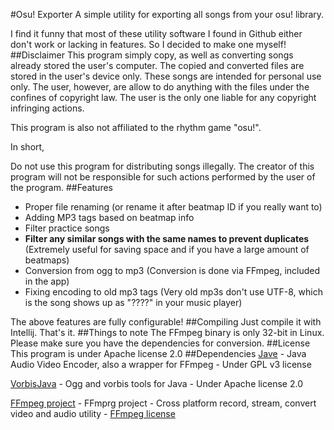 #Osu! Exporter
A simple utility for exporting all songs from your osu! library.

I find it funny that most of these utility software I found in Github either don't work or lacking in features. So I decided to make one myself!
##Disclaimer
This program simply copy, as well as converting songs already stored the user's computer. The copied and converted files are stored in the user's device only. These songs are intended for personal use only. The user, however, are allow to do anything with the files under the confines of copyright law. The user is the only one liable for any copyright infringing actions.

This program is also not affiliated to the rhythm game "osu!".

In short,

Do not use this program for distributing songs illegally. The creator of this program will not be responsible for such actions performed by the user of the program. 
##Features
* Proper file renaming (or rename it after beatmap ID if you really want to)
* Adding MP3 tags based on beatmap info
* Filter practice songs
* **Filter any similar songs with the same names to prevent duplicates** (Extremely useful for saving space and if you have a large amount of beatmaps) 
* Conversion from ogg to mp3 (Conversion is done via FFmpeg, included in the app)
* Fixing encoding to old mp3 tags (Very old mp3s don't use UTF-8, which is the song shows up as "????" in your music player)

The above features are fully configurable!
##Compiling
Just compile it with Intellij. That's it.
##Things to note
The FFmpeg binary is only 32-bit in Linux. Please make sure you have the dependencies for conversion.
##License
This program is under Apache license 2.0
##Dependencies
[Jave](http://www.sauronsoftware.it/projects/jave/index.php) - Java Audio Video Encoder, also a wrapper for FFmpeg - Under GPL v3 license

[VorbisJava](https://github.com/Gagravarr/VorbisJava) - Ogg and vorbis tools for Java - Under Apache license 2.0

[FFmpeg project](https://ffmpeg.org) - FFmprg project - Cross platform record, stream, convert video and audio utility - [FFmpeg license](https://ffmpeg.org/legal.html)